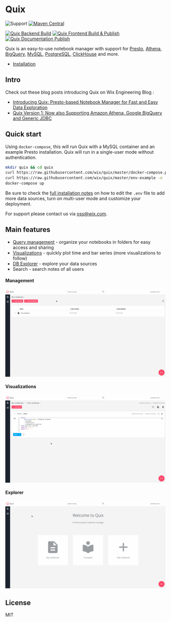 # Quix
![Support](https://img.shields.io/npm/l/@wix/quix-client) [![Maven Central](https://maven-badges.herokuapp.com/maven-central/com.wix/quix-api_2.13/badge.svg)](https://maven-badges.herokuapp.com/maven-central/com.wix/quix-api_2.13)

[![Quix Backend Build](https://github.com/wix-incubator/quix/actions/workflows/quix-backend-build.yml/badge.svg?branch=master)](https://github.com/wix-incubator/quix/actions/workflows/quix-backend-build.yml)
[![Quix Frontend Build & Publish](https://github.com/wix-incubator/quix/actions/workflows/quix-frontend-publish.yml/badge.svg)](https://github.com/wix-incubator/quix/actions/workflows/quix-frontend-publish.yml) [![Quix Documentation Publish](https://github.com/wix-incubator/quix/actions/workflows/quix-documentation-publish.yml/badge.svg)](https://github.com/wix-incubator/quix/actions/workflows/quix-documentation-publish.yml)

Quix is an easy-to-use notebook manager with support for [Presto](https://wix-incubator.github.io/quix/docs/presto), [Athena](https://wix-incubator.github.io/quix/docs/athena), [BigQuery](https://wix-incubator.github.io/quix/docs/bigquery), [MySQL](https://wix-incubator.github.io/quix/docs/mysql), [PostgreSQL](https://wix-incubator.github.io/quix/docs/postgresql), [ClickHouse](https://wix-incubator.github.io/quix/docs/clickhouse) and more.

* [Installation](https://wix-incubator.github.io/quix/docs/installation)

## Intro
Check out these blog posts introducing Quix on Wix Engineering Blog : 
* [Introducing Quix: Presto-based Notebook Manager for Fast and Easy Data Exploration ](https://www.wix.engineering/post/introducing-quix-presto-based-notebook-manager-for-fast-and-easy-data-exploration)
* [Quix Version 1: Now also Supporting Amazon Athena, Google BigQuery and Generic JDBC](https://www.wix.engineering/post/quix-version-1-now-also-supporting-amazon-athena-google-bigquery-and-generic-jdbc)

## Quick start
Using `docker-compose`, this will run Quix with a MySQL container and an example Presto installation. Quix will run in a single-user mode without authentication. 

```bash
mkdir quix && cd quix
curl https://raw.githubusercontent.com/wix/quix/master/docker-compose.prebuilt.yml -o docker-compose.yml
curl https://raw.githubusercontent.com/wix/quix/master/env-example -o .env
docker-compose up
```

Be sure to check the [full installation notes](https://wix-incubator.github.io/quix/docs/installation) on how to edit the `.env` file to add more data sources, turn on multi-user mode and customize your deployment.

For support please contact us via [oss@wix.com](mailto:oss@wix.com).

## Main features
- [Query management](#Management) - organize your notebooks in folders for easy access and sharing
- [Visualizations](#Visualizations) - quickly plot time and bar series (more visualizations to follow)
- [DB Explorer](#Explorer) - explore your data sources
- Search - search notes of all users

#### Management
![](documentation/docs/assets/management.gif)

#### Visualizations
![](documentation/docs/assets/chart.gif)

#### Explorer
![](documentation/docs/assets/db.gif)

## License
MIT
